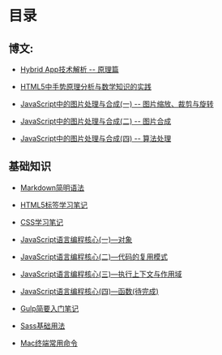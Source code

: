 # 目录

## 博文:

- [Hybrid App技术解析 -- 原理篇](./hybrid-1.md)

- [HTML5中手势原理分析与数学知识的实践](./html5-touch-math.md)

- [JavaScript中的图片处理与合成(一) -- 图片缩放、裁剪与旋转](./canvas-1.md)

- [JavaScript中的图片处理与合成(二) -- 图片合成](./canvas-2.md)

- [JavaScript中的图片处理与合成(四) -- 算法处理](./canvas-4.md)


## 基础知识

- [Markdown简明语法](./basis/Markdown简明语法.md)

- [HTML5标签学习笔记](./basis/HTML学习笔记.md)

- [CSS学习笔记](./basis/CSS学习笔记.md)

- [JavaScript语言编程核心(一)—对象](./basis/JavaScript语言编程核心(一)—对象.md)

- [JavaScript语言编程核心(二)—代码的复用模式](./basis/JavaScript语言编程核心(二)—代码的复用模式.md)

- [JavaScript语言编程核心(三)—执行上下文与作用域](./basis/JavaScript语言编程核心(三)—执行上下文与作用域.md)

- [JavaScript语言编程核心(四)—函数(待完成)](./basis/JavaScript语言编程核心(四)—函数(待完成).md)

- [Gulp简要入门笔记](./basis/Gulp简要入门笔记.md)

- [Sass基础用法](./basis/Sass基础用法.md)

- [Mac终端常用命令](./basis/Mac终端常用命令.md)
